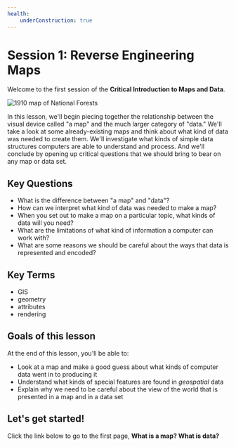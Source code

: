 ```yaml
---
health:
    underConstruction: true
---
```


# Session 1: Reverse Engineering Maps

Welcome to the first session of the **Critical Introduction to Maps and Data**.

![1910 map of National Forests](https://iiif.digitalcommonwealth.org/iiif/2/commonwealth:7h149z08g/17479,10403,5665,2672/,1200/0/default.jpg)

In this lesson, we'll begin piecing together the relationship between the visual device called "a map" and the much larger category of "data." We'll take a look at some already-existing maps and think about what kind of data was needed to create them. We'll investigate what kinds of simple data structures computers are able to understand and process. And we'll conclude by opening up critical questions that we should bring to bear on any map or data set.

## Key Questions

* What is the difference between "a map" and "data"? 
* How can we interpret what kind of data was needed to make a map?
* When you set out to make a map on a particular topic, what kinds of data will you need?
* What are the limitations of what kind of information a computer can work with?
* What are some reasons we should be careful about the ways that data is represented and encoded?

## Key Terms

* GIS
* geometry
* attributes
* rendering

## Goals of this lesson

At the end of this lesson, you'll be able to:

* Look at a map and make a good guess about what kinds of computer data went in to producing it
* Understand what kinds of special features are found in *geospatial* data
* Explain why we need to be careful about the view of the world that is presented in a map and in a data set

## Let's get started!

Click the link below to go to the first page, **What is a map? What is data?**
